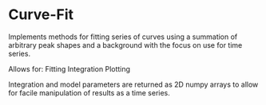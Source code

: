 # Curve-Fit
Implements methods for fitting series of curves using a summation of arbitrary peak shapes and a background 
with the focus on use for time series.

Allows for:
  Fitting
  Integration
  Plotting
  
Integration and model parameters are returned as 2D numpy arrays to allow for facile manipulation of results as a time series.
